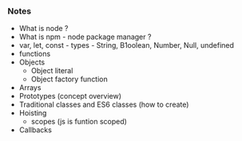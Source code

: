 ### Notes
  - What is node ? 
  - What is npm - node package manager ?
  - var, let, const  - types - String, B1oolean, Number, Null, undefined
  - functions
  - Objects
    - Object literal
    - Object factory function
  - Arrays
  - Prototypes (concept overview)
  - Traditional classes and ES6 classes (how to create)
  - Hoisting
    - scopes (js is funtion scoped)
  - Callbacks